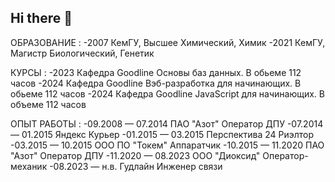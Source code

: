 ## Hi there 👋

ОБРАЗОВАНИЕ :
-2007 КемГУ, Высшее
 Химический, Химик
-2021 КемГУ, Магистр
 Биологический, Генетик

КУРСЫ :
-2023 Кафедра Goodline
 Основы баз данных. В обьеме 112 часов
-2024 Кафедра Goodline
 Вэб-разработка для начинающих. В обьеме 112
 часов
-2024 Кафедра Goodline
 JavaScript для начинающих. В объеме 112 часов

ОПЫТ РАБОТЫ :
-09.2008 — 07.2014 ПАО "Азот" Оператор ДПУ
-07.2014 — 01.2015 Яндекс Курьер
-01.2015 — 03.2015 Перспектива 24 Риэлтор
-03.2015 — 10.2015 ООО ПО "Токем" Аппаратчик
-10.2015 — 11.2020 ПАО "Азот" Оператор ДПУ
-11.2020 — 08.2023 ООО "Диоксид" Оператор-механик
-08.2023 — н.в. Гудлайн Инженер связи
